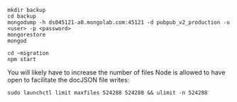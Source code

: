 ```
mkdir backup
cd backup
mongodump -h ds045121-a0.mongolab.com:45121 -d pubpub_v2_production -u <user> -p <password>
mongorestore
mongod

cd ~migration
npm start
```

You will likely have to increase the number of files Node is allowed to have open to facilitate the docJSON file writes:
```
sudo launchctl limit maxfiles 524288 524288 && ulimit -n 524288
```
